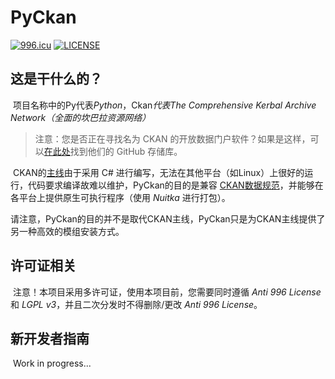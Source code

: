 # PyCkan
[![996.icu](https://img.shields.io/badge/link-996.icu-red.svg)](https://996.icu)
[![LICENSE](https://img.shields.io/badge/license-Anti%20996-blue.svg)](https://github.com/996icu/996.ICU/blob/master/LICENSE)

## 这是干什么的？

​	项目名称中的Py代表*Python*，Ckan*代表The Comprehensive Kerbal Archive Network（全面的坎巴拉资源网络）*

> 注意：您是否正在寻找名为 CKAN 的开放数据门户软件？如果是这样，可以[在此处](https://github.com/ckan/ckan)找到他们的 GitHub 存储库。

​	CKAN的[主线](https://github.com/KSP-CKAN/CKAN)由于采用 C# 进行编写，无法在其他平台（如Linux）上很好的运行，代码要求编译故难以维护，PyCkan的目的是兼容 [CKAN数据规范](https://github.com/KSP-CKAN/CKAN/blob/master/Spec.md)，并能够在各平台上提供原生可执行程序（使用 *Nuitka* 进行打包）。

​	请注意，PyCkan的目的并不是取代CKAN主线，PyCkan只是为CKAN主线提供了另一种高效的模组安装方式。

## 许可证相关

​	注意！本项目采用多许可证，使用本项目前，您需要同时遵循 *Anti 996 License* 和 *LGPL v3*，并且二次分发时不得删除/更改 *Anti 996 License*。

## 新开发者指南

​	Work in progress...

